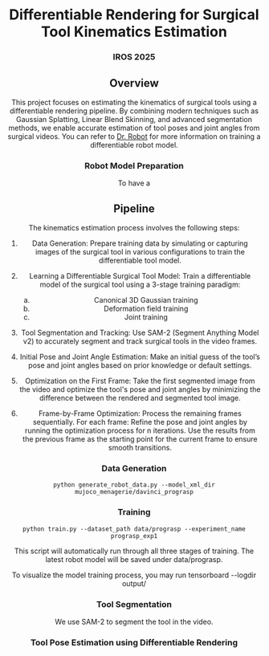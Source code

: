 <div align="center">

# Differentiable Rendering for Surgical Tool Kinematics Estimation
### IROS 2025

## Overview
This project focuses on estimating the kinematics of surgical tools using a differentiable rendering pipeline. By combining modern techniques such as Gaussian Splatting, Linear Blend Skinning, and advanced segmentation methods, we enable accurate estimation of tool poses and joint angles from surgical videos. You can refer to [Dr. Robot](https://github.com/cvlab-columbia/drrobot/tree/main) for more information on training a differentiable robot model.

### Robot Model Preparation
To have a 

## Pipeline
The kinematics estimation process involves the following steps:

1. Data Generation:
  Prepare training data by simulating or capturing images of the surgical tool in various configurations to train the differentiable tool model.

2. Learning a Differentiable Surgical Tool Model:
  Train a differentiable model of the surgical tool using a 3-stage training paradigm:

   <ol type="a">
     <li>Canonical 3D Gaussian training</li>
     <li>Deformation field training</li>
     <li>Joint training</li>
   </ol>

3. Tool Segmentation and Tracking:
    Use SAM-2 (Segment Anything Model v2) to accurately segment and track surgical tools in the video frames.

4. Initial Pose and Joint Angle Estimation:
    Make an initial guess of the tool’s pose and joint angles based on prior knowledge or default settings.

5. Optimization on the First Frame:
    Take the first segmented image from the video and optimize the tool's pose and joint angles by minimizing the difference between the rendered and segmented tool image.

6. Frame-by-Frame Optimization:
    Process the remaining frames sequentially. 
    For each frame:
    Refine the pose and joint angles by running the optimization process for n iterations.
    Use the results from the previous frame as the starting point for the current frame to ensure smooth transitions.

### Data Generation

```
python generate_robot_data.py --model_xml_dir mujoco_menagerie/davinci_prograsp
```

### Training 

```
python train.py --dataset_path data/prograsp --experiment_name prograsp_exp1
```
This script will automatically run through all three stages of training. The latest robot model will be saved under data/prograsp.

To visualize the model training process, you may run tensorboard --logdir output/


### Tool Segmentation
We use SAM-2 to segment the tool in the video.

### Tool Pose Estimation using Differentiable Rendering



